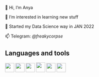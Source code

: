 👋 Hi, I’m Anya

👀 I’m interested in learning new stuff 

🌱 Started my Data Science way in JAN 2022 

📫 Telegram: *@freakycorpse*

<!---
ann-zrb/ann-zrb is a ✨ special ✨ repository because its `README.md` (this file) appears on your GitHub profile.
You can click the Preview link to take a look at your changes.
--->
## Languages and tools
<img src="https://user-images.githubusercontent.com/116456283/197356474-f11e3f32-bf02-4556-bff4-7dc697b547c0.png" width="30" 
     height="30" /> <img src="https://user-images.githubusercontent.com/116456283/197356437-a44676cf-b48e-48d5-b9c4-fd3c9336a241.png" width="30" 
                         height="30" /> <img src="https://user-images.githubusercontent.com/116456283/197356865-5786de8c-38ff-4bea-9275-2299edc06f88.png" width="30" 
                                             height="30" /> <img src="https://user-images.githubusercontent.com/116456283/197356653-b46fae26-41ac-48aa-bacd-dff70456acec.png" width="30" 
                                                                height="32" /> <img src="https://user-images.githubusercontent.com/116456283/197356224-18733a7d-9f47-4fb7-89f7-123d1dc084d4.png" width="30" 
                                                                                   height="30" /> <img src="https://user-images.githubusercontent.com/116456283/197356291-58b05a00-a509-49b5-89ab-d7e867cb0085.png" width="30" height="30" />
